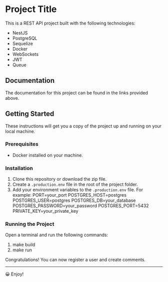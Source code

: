 # Project Title

This is a REST API project built with the following technologies:

- NestJS
- PostgreSQL
- Sequelize
- Docker
- WebSockets
- JWT
- Queue

## Documentation

The documentation for this project can be found in the links provided above.

## Getting Started

These instructions will get you a copy of the project up and running on your local machine.

### Prerequisites

- Docker installed on your machine.

### Installation

1. Clone this repository or download the zip file.
2. Create a `.production.env` file in the root of the project folder.
3. Add your environment variables to the `.production.env` file. For example:
   PORT=your_port POSTGRES_HOST=postgres POSTGRES_USER=postgres POSTGRES_DB=your_database POSTGRES_PASSWORD=your_password
   POSTGRES_PORT=5432 PRIVATE_KEY=your_private_key

### Running the Project

Open a terminal and run the following commands:

1. make build
2. make run

Congratulations! You can now register a user and create comments.

---

:grinning: Enjoy!
